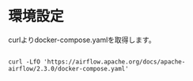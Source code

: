 # 環境設定
curlよりdocker-compose.yamlを取得します。

```

curl -LfO 'https://airflow.apache.org/docs/apache-airflow/2.3.0/docker-compose.yaml'

```



